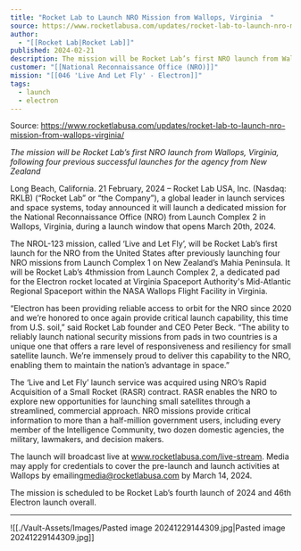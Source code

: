 ```yaml
---
title: "Rocket Lab to Launch NRO Mission from Wallops, Virginia  "
source: https://www.rocketlabusa.com/updates/rocket-lab-to-launch-nro-mission-from-wallops-virginia/
author:
  - "[[Rocket Lab|Rocket Lab]]"
published: 2024-02-21
description: The mission will be Rocket Lab’s first NRO launch from Wallops, Virginia, following four previous successful launches for the agency from New Zealand
customer: "[[National Reconnaissance Office (NRO)]]"
mission: "[[046 'Live And Let Fly' - Electron]]"
tags:
  - launch
  - electron
---
```


Source: https://www.rocketlabusa.com/updates/rocket-lab-to-launch-nro-mission-from-wallops-virginia/

*The mission will be Rocket Lab’s first NRO launch from Wallops, Virginia, following four previous successful launches for the agency from New Zealand* 

Long Beach, California. 21 February, 2024 – Rocket Lab USA, Inc. (Nasdaq: RKLB) (“Rocket Lab” or “the Company”), a global leader in launch services and space systems, today announced it will launch a dedicated mission for the National Reconnaissance Office (NRO) from Launch Complex 2 in Wallops, Virginia, during a launch window that opens March 20th, 2024.   

The NROL-123 mission, called ‘Live and Let Fly’, will be Rocket Lab’s first launch for the NRO from the United States after previously launching four NRO missions from Launch Complex 1 on New Zealand’s Mahia Peninsula. It will be Rocket Lab’s 4thmission from Launch Complex 2, a dedicated pad for the Electron rocket located at Virginia Spaceport Authority's Mid-Atlantic Regional Spaceport within the NASA Wallops Flight Facility in Virginia.  

“Electron has been providing reliable access to orbit for the NRO since 2020 and we’re honored to once again provide critical launch capability, this time from U.S. soil,” said Rocket Lab founder and CEO Peter Beck. “The ability to reliably launch national security missions from pads in two countries is a unique one that offers a rare level of responsiveness and resiliency for small satellite launch. We’re immensely proud to deliver this capability to the NRO, enabling them to maintain the nation’s advantage in space.”  

The ‘Live and Let Fly’ launch service was acquired using NRO’s Rapid Acquisition of a Small Rocket (RASR) contract. RASR enables the NRO to explore new opportunities for launching small satellites through a streamlined, commercial approach. NRO missions provide critical information to more than a half-million government users, including every member of the Intelligence Community, two dozen domestic agencies, the military, lawmakers, and decision makers.  

The launch will broadcast live at www.rocketlabusa.com/live-stream. Media may apply for credentials to cover the pre-launch and launch activities at Wallops by emailing[media@rocketlabusa.com](https://www.rocketlabusa.com/updates/rocket-lab-to-launch-nro-mission-from-wallops-virginia/) by March 14, 2024.  

The mission is scheduled to be Rocket Lab’s fourth launch of 2024 and 46th Electron launch overall. 

---

![[./Vault-Assets/Images/Pasted image 20241229144309.jpg|Pasted image 20241229144309.jpg]]